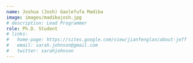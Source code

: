 ```yaml
---
name: Joshua (Josh) Gaolefufa Madiba
image: images/madibajosh.jpg
# description: Lead Programmer
role: Ph.D. Student
# links:
#   home-page: https://sites.google.com/view/jianfenglan/about-jeff
#   email: sarah.johnson@gmail.com
#   twitter: sarahjohnson
---
```


<!-- Personal website: https://sites.google.com/view/jianfenglan/about-jeff -->
